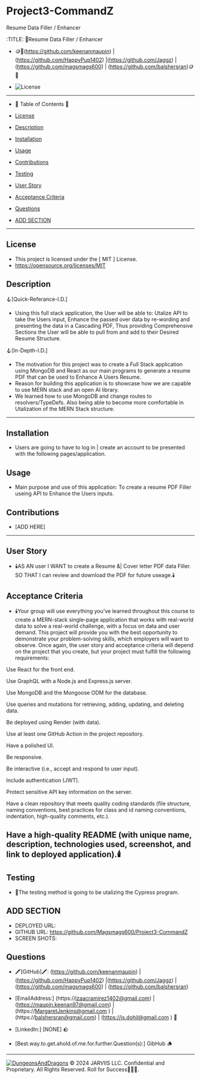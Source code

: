 # Project3-CommandZ
Resume Data Filler / Enhancer

  :TITLE:
👑Resume Data Filler / Enhancer


- 🪙💸(https://github.com/keenanmaupin) | (https://github.com/HappyPup1402) |(https://github.com/Jaggz) | (https://github.com/magsmags600) | (https://github.com/balshersran)🪙💸

- ![License](https://img.shields.io/badge/license-MIT-green)
-----------------------------------------------------------

- 🧭 Table of Contents 🧭 

- [License](#license)

- [Description](#description)

- [Installation](#installation)

- [Usage](#usage)

- [Contributions](#contributions)

- [Testing](#testing)

- [User Story](#user-story)

- [Acceptance Criteria](#acceptance-criteria)

- [Questions](#questions)

- [ADD SECTION](#add-section)

-------------------------------------------------------
## License
- This project is licensed under the [ MIT ] License.
- https://opensource.org/licenses/MIT

## Description

🪝[Quick-Referance-I.D.] 
- Using this full stack application, the User will be able to: Utalize API to take the Users input, Enhance the passed over data by re-wording and presenting the data in a Cascading PDF, Thus providing Comprehensive Sections the User will be able to pull from and add to their Desired Resume Structure.

🪝[In-Depth-I.D.] 
- The motivation for this project was to create a Full Stack application using MongoDB and React as our main programs to generate a resume PDF that can be used to Enhance A Users Resume.
- Reason for building this application is to showcase how we are capable to use MERN stack and an open AI library.
- We learned how to use MongoDB and change routes to resolvers/TypeDefs. Also being able to become more comfortable in Utalization of the MERN Stack structure. 

-------------------------------------------------------
## Installation 
- Users are going to have to log in  | create an account to be presented with the following pages/application.
## Usage
- Main purpose and use of this application: To create a resume PDF Filler useing API to Enhance the Users inputs.
## Contributions
- [ADD HERE]
-------------------------------------------------------
## User Story
- 🕯️AS AN user
I WANT to create a Resume &| Cover letter PDF data Filler.
SO THAT I can review and download the PDF for future useage.🕯️

## Acceptance Criteria
- 🕯️Your group will use everything you’ve learned throughout this course to create a MERN-stack single-page application that works with real-world data to solve a real-world challenge, with a focus on data and user demand. This project will provide you with the best opportunity to demonstrate your problem-solving skills, which employers will want to observe. Once again, the user story and acceptance criteria will depend on the project that you create, but your project must fulfill the following requirements:

Use React for the front end.

Use GraphQL with a Node.js and Express.js server.

Use MongoDB and the Mongoose ODM for the database.

Use queries and mutations for retrieving, adding, updating, and deleting data.

Be deployed using Render (with data).

Use at least one GitHub Action in the project repository.

Have a polished UI.

Be responsive.

Be interactive (i.e., accept and respond to user input).

Include authentication (JWT).

Protect sensitive API key information on the server.

Have a clean repository that meets quality coding standards (file structure, naming conventions, best practices for class and id naming conventions, indentation, high-quality comments, etc.).

Have a high-quality README (with unique name, description, technologies used, screenshot, and link to deployed application).🕯️
-------------------------------------------------------

## Testing
- 🧪The testing method is going to be utalizing the Cypress program.

## ADD SECTION 
- DEPLOYED URL:
- GITHUB URL: https://github.com/Magsmags600/Project3-CommandZ
- SCREEN SHOTS:
## Questions
- 🖍️[GitHub]🖍️: (https://github.com/keenanmaupin) | (https://github.com/HappyPup1402) |(https://github.com/Jaggz) | (https://github.com/magsmags600) | (https://github.com/balshersran)

- [EmailAddress:] (https://izaacramirez1402@gmail.com) | (https://maupin.keenan97@gmail.com) | (https://MargaretJenkins@gmail.com ) | (https://balshersran@gmail.com) | (https://js.dohil@gmail.com ) 🍄
- [LinkedIn:] [NONE] 🪨

- [Best.way.to.get.ahold.of.me.for.further.Question(s):] GibHub 🪵

---

[![DungeonsAndDragons](https://cdn3.emoji.gg/emojis/2932-dungeonsanddragons.gif)](https://emoji.gg/emoji/2932-dungeonsanddragons)
© 2024 JARVIIS LLC. Confidential and Proprietary. All Rights Reserved. Roll for Success🧙🏾‍♂️.